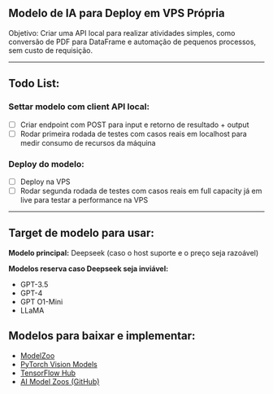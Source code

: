 ## Modelo de IA para Deploy em VPS Própria

Objetivo: Criar uma API local para realizar atividades simples, como conversão de PDF para DataFrame e automação de pequenos processos, sem custo de requisição.

---

## Todo List:

### Settar modelo com client API local:

-   [ ] Criar endpoint com POST para input e retorno de resultado + output
-   [ ] Rodar primeira rodada de testes com casos reais em localhost para medir consumo de recursos da máquina

### Deploy do modelo:

-   [ ] Deploy na VPS
-   [ ] Rodar segunda rodada de testes com casos reais em full capacity já em live para testar a performance na VPS

---

## Target de modelo para usar:

**Modelo principal:** Deepseek (caso o host suporte e o preço seja razoável)

**Modelos reserva caso Deepseek seja inviável:**

-   GPT-3.5
-   GPT-4
-   GPT O1-Mini
-   LLaMA

## Modelos para baixar e implementar:

-   [ModelZoo](https://modelzoo.co/)
-   [PyTorch Vision Models](https://pytorch.org/docs/stable/torchvision/models.html)
-   [TensorFlow Hub](https://tfhub.dev/s?subtype=module,placeholder)
-   [AI Model Zoos (GitHub)](https://github.com/collections/ai-model-zoos)
